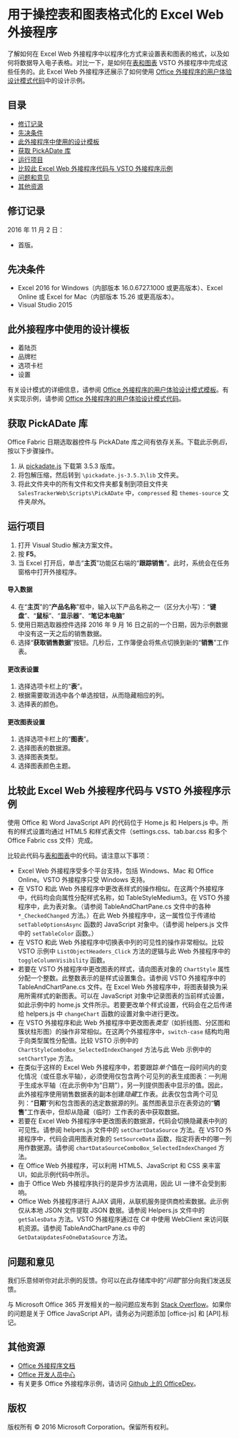 # <a name="excel-web-addin-for-manipulating-table-and-chart-formatting"></a>用于操控表和图表格式化的 Excel Web 外接程序

了解如何在 Excel Web 外接程序中以程序化方式来设置表和图表的格式，以及如何将数据导入电子表格。对比一下，是如何在[表和图表](https://code.msdn.microsoft.com/VSTO-Generate-tables-and-f19859b3) VSTO 外接程序中完成这些任务的。此 Excel Web 外接程序还展示了如何使用 [Office 外接程序的用户体验设计模式代码](https://github.com/OfficeDev/Office-Add-in-UX-Design-Patterns-Code)中的设计示例。 

## <a name="table-of-contents"></a>目录
* [修订记录](#change-history)
* [先决条件](#prerequisites)
* [此外接程序中使用的设计模板](#design-templates-used-in-this-add-in)
* [获取 PickADate 库](get-the-pickadate-library)
* [运行项目](#run-the-project)
* [比较此 Excel Web 外接程序代码与 VSTO 外接程序示例](#compare-this-web-add-in-code-with-the-VSTO-add-in-sample)
* [问题和意见](#questions-and-comments)
* [其他资源](#additional-resources)

## <a name="change-history"></a>修订记录

2016 年 11 月 2 日：

* 首版。

## <a name="prerequisites"></a>先决条件

* Excel 2016 for Windows（内部版本 16.0.6727.1000 或更高版本）、Excel Online 或 Excel for Mac（内部版本 15.26 或更高版本）。
* Visual Studio 2015 

## <a name="design-templates-used-in-this-addin"></a>此外接程序中使用的设计模板

- 着陆页
- 品牌栏
- 选项卡栏
- 设置

有关设计模式的详细信息，请参阅 [Office 外接程序的用户体验设计模式模板](https://dev.office.com/docs/add-ins/design/ux-design-patterns)。有关实现示例，请参阅 [Office 外接程序的用户体验设计模式代码](https://github.com/OfficeDev/Office-Add-in-UX-Design-Patterns-Code)。

## <a name="get-the-pickadate-library"></a>获取 PickADate 库

Office Fabric 日期选取器控件与 PickADate 库之间有依存关系。下载此示例*后*，按以下步骤操作。

1. 从 [pickadate.js](https://github.com/amsul/pickadate.js/releases/tag/3.5.3) 下载第 3.5.3 版库。 
2. 将包解压缩，然后转到 `\pickadate.js-3.5.3\lib` 文件夹。 
3. 将此文件夹中的所有文件和文件夹都复制到项目文件夹 `SalesTrackerWeb\Scripts\PickADate` 中，`compressed` 和 `themes-source` 文件夹*除外*。

## <a name="run-the-project"></a>运行项目

1. 打开 Visual Studio 解决方案文件。 
2. 按 **F5**。 
3. 当 Excel 打开后，单击“**主页**”功能区右端的“**跟踪销售**”。此时，系统会在任务窗格中打开外接程序。

#### <a name="import-data"></a>导入数据

4. 在“**主页**”的“**产品名称**”框中，输入以下产品名称之一（区分大小写）：“**键盘**”、“**鼠标**”、“**显示器**”、“**笔记本电脑**”
5. 使用日期选取器控件选择 2016 年 9 月 16 日之前的一个日期，因为示例数据中没有这一天之后的销售数据。
6. 选择“**获取销售数据**”按钮。几秒后，工作簿便会将焦点切换到新的“**销售**”工作表。 

#### <a name="change-table-settings"></a>更改表设置

1. 选择选项卡栏上的“**表**”。 
2. 根据需要取消选中各个单选按钮，从而隐藏相应的列。
3. 选择表的颜色。

#### <a name="change-chart-settings"></a>更改图表设置

1. 选择选项卡栏上的“**图表**”。 
2. 选择图表的数据源。
3. 选择图表类型。
4. 选择图表颜色主题。

## <a name="compare-this-excel-web-addin-code-with-the-vsto-addin-sample"></a>比较此 Excel Web 外接程序代码与 VSTO 外接程序示例

使用 Office 和 Word JavaScript API 的代码位于 Home.js 和 Helpers.js 中。所有的样式设置均通过 HTML5 和样式表文件（settings.css、tab.bar.css 和多个 Office Fabric css 文件）完成。

比较此代码与[表和图表](https://code.msdn.microsoft.com/VSTO-Generate-tables-and-f19859b3)中的代码。请注意以下事项：


- Excel Web 外接程序受多个平台支持，包括 Windows、Mac 和 Office Online。VSTO 外接程序只受 Windows 支持。
- 在 VSTO 和此 Web 外接程序中更改表样式的操作相似。在这两个外接程序中，代码均会向属性分配样式名称，如 TableStyleMedium3。在 VSTO 外接程序中，此为表对象。（请参阅 TableAndChartPane.cs 文件中的各种 `*_CheckedChanged` 方法。）在此 Web 外接程序中，这一属性位于传递给 `setTableOptionsAsync` 函数的 JavaScript 对象中。（请参阅 helpers.js 文件中的 `setTableColor` 函数。）
- 在 VSTO 和此 Web 外接程序中切换表中列的可见性的操作非常相似。比较 VSTO 示例中 `ListObjectHeaders_Click` 方法的逻辑与此 Web 外接程序中的 `toggleColumnVisibility` 函数。
- 若要在 VSTO 外接程序中更改图表的样式，请向图表对象的 `ChartStyle` 属性分配一个整数。此整数表示的是样式设置集合。请参阅 VSTO 外接程序中的 TableAndChartPane.cs 文件。在 Excel Web 外接程序中，将图表替换为采用所需样式的新图表。可以在 JavaScript 对象中记录图表的当前样式设置，如此示例中的 home.js 文件所示。若要更改单个样式设置，代码会在之后传递给 helpers.js 中 `changeChart` 函数的设置对象中进行更改。
- 在 VSTO 外接程序和此 Web 外接程序中更改图表*类型*（如折线图、分区图和簇状柱形图）的操作非常相似。在这两个外接程序中，`switch-case` 结构均用于向类型属性分配值。比较 VSTO 示例中的 `ChartStyleComboBox_SelectedIndexChanged` 方法与此 Web 示例中的 `setChartType` 方法。 
- 在类似于这样的 Excel Web 外接程序中，若要跟踪*单个*值在一段时间内的变化情况（或任意水平轴），必须使用仅包含两个可见列的表生成图表：一列用于生成水平轴（在此示例中为“日期”），另一列提供图表中显示的值。因此，此外接程序使用销售数据表的副本创建*隐藏*工作表。此表仅包含两个可见列：“**日期**”列和包含图表的选定数据源的列。虽然图表显示在表旁边的“**销售**”工作表中，但却从隐藏（临时）工作表的表中获取数据。
- 若要在 Excel Web 外接程序中更改图表的数据源，代码会切换隐藏表中列的可见性。请参阅 helpers.js 文件中的 `setChartDataSource` 方法。在 VSTO 外接程序中，代码会调用图表对象的 `SetSourceData` 函数，指定将表中的哪一列用作数据源。请参阅 `chartDataSourceComboBox_SelectedIndexChanged` 方法。
- 在 Office Web 外接程序，可以利用 HTML5、JavaScript 和 CSS 来丰富 UI，如此示例代码中所示。 
- 由于 Office Web 外接程序执行的是异步方法调用，因此 UI 一律不会受到影响。
- Office Web 外接程序进行 AJAX 调用，从联机服务提供商检索数据。此示例仅从本地 JSON 文件提取 JSON 数据。请参阅 Helpers.js 文件中的 `getSalesData` 方法。VSTO 外接程序通过在 C# 中使用 WebClient 来访问联机资源。请参阅 TableAndChartPane.cs 中的 `GetDataUpdatesFoOneDataSource` 方法。   


## <a name="questions-and-comments"></a>问题和意见

我们乐意倾听你对此示例的反馈。你可以在此存储库中的“*问题*”部分向我们发送反馈。

与 Microsoft Office 365 开发相关的一般问题应发布到 [Stack Overflow](http://stackoverflow.com/questions/tagged/office-js+API)。如果你的问题是关于 Office JavaScript API，请务必为问题添加 [office-js] 和 [API].标记。

## <a name="additional-resources"></a>其他资源

* [Office 外接程序文档](https://dev.office.com/docs/add-ins/overview/office-add-ins)
* [Office 开发人员中心](http://dev.office.com/)
* 有关更多 Office 外接程序示例，请访问 [Github 上的 OfficeDev](https://github.com/officedev)。

## <a name="copyright"></a>版权
版权所有 © 2016 Microsoft Corporation。保留所有权利。

